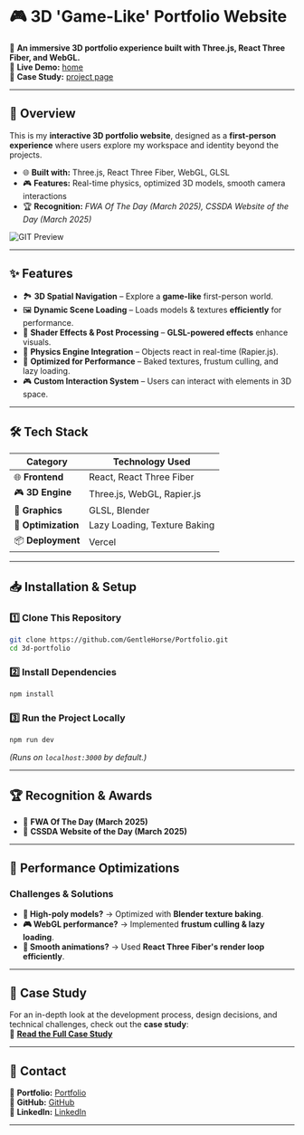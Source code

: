 # 🎮 3D 'Game-Like' Portfolio Website

🚀 **An immersive 3D portfolio experience built with Three.js, React Three Fiber, and WebGL.**  
🔗 **Live Demo:** [home](https://toshihito-endo.com/)  
📖 **Case Study:** [project page](https://toshihito-endo.com/portfolio-website)

---

## 📌 Overview

This is my **interactive 3D portfolio website**, designed as a **first-person experience** where users explore my workspace and identity beyond the projects.

- 🌐 **Built with:** Three.js, React Three Fiber, WebGL, GLSL
- 🎮 **Features:** Real-time physics, optimized 3D models, smooth camera interactions
- 🏆 **Recognition:** _FWA Of The Day (March 2025), CSSDA Website of the Day (March 2025)_

![GIT Preview](/public/videos/portfolio-website/portfolio-website-preview.gif)

---

## ✨ Features

- 🏞️ **3D Spatial Navigation** – Explore a **game-like** first-person world.
- 🖼️ **Dynamic Scene Loading** – Loads models & textures **efficiently** for performance.
- 🎨 **Shader Effects & Post Processing** – **GLSL-powered effects** enhance visuals.
- 🔧 **Physics Engine Integration** – Objects react in real-time (Rapier.js).
- 🚀 **Optimized for Performance** – Baked textures, frustum culling, and lazy loading.
- 🎮 **Custom Interaction System** – Users can interact with elements in 3D space.

---

## 🛠️ Tech Stack

| **Category**        | **Technology Used**          |
| ------------------- | ---------------------------- |
| 🌐 **Frontend**     | React, React Three Fiber     |
| 🎮 **3D Engine**    | Three.js, WebGL, Rapier.js   |
| 🎨 **Graphics**     | GLSL, Blender                |
| 🚀 **Optimization** | Lazy Loading, Texture Baking |
| 📦 **Deployment**   | Vercel                       |

---

## 📥 Installation & Setup

### **1️⃣ Clone This Repository**

```sh
git clone https://github.com/GentleHorse/Portfolio.git
cd 3d-portfolio
```

### **2️⃣ Install Dependencies**

```sh
npm install
```

### **3️⃣ Run the Project Locally**

```sh
npm run dev
```

_(Runs on `localhost:3000` by default.)_

---

## 🏆 Recognition & Awards

- 🏅 **FWA Of The Day (March 2025)**
- 🏅 **CSSDA Website of the Day (March 2025)**

---

## 🚀 Performance Optimizations

### **Challenges & Solutions**

- **🔄 High-poly models?** → Optimized with **Blender texture baking**.
- **🎮 WebGL performance?** → Implemented **frustum culling & lazy loading**.
- **🚀 Smooth animations?** → Used **React Three Fiber's render loop efficiently**.

---

## 📖 Case Study

For an in-depth look at the development process, design decisions, and technical challenges, check out the **case study**:  
🔗 **[Read the Full Case Study](https://toshihito-endo.com/portfolio-website)**

---

## 📧 Contact

📌 **Portfolio:** [Portfolio](https://toshihito-endo.com/works)  
📌 **GitHub:** [GitHub](https://github.com/GentleHorse)  
📌 **LinkedIn:** [LinkedIn](https://www.linkedin.com/in/toshihito-endo-a68a82172/)

---
